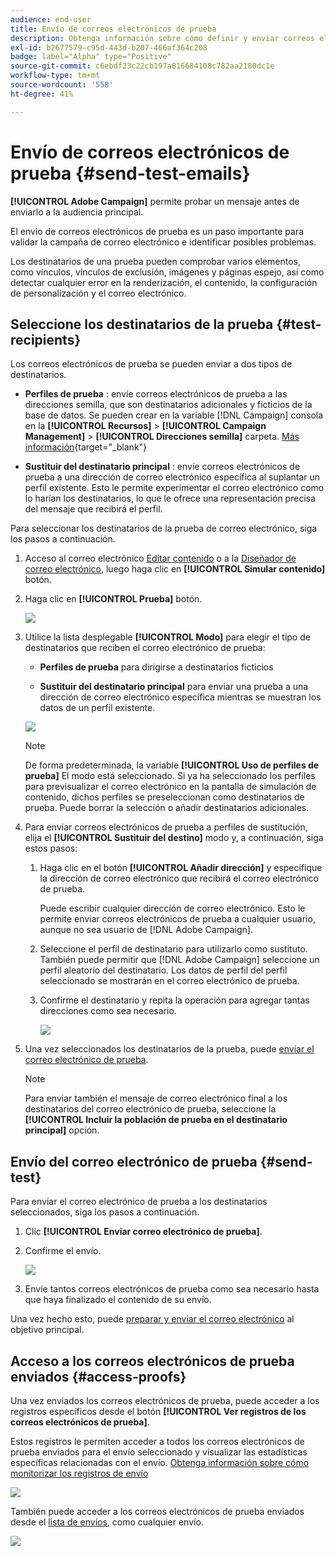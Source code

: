 ```yaml
---
audience: end-user
title: Envío de correos electrónicos de prueba
description: Obtenga información sobre cómo definir y enviar correos electrónicos de prueba
exl-id: b2677579-c95d-443d-b207-466af364c208
badge: label="Alpha" type="Positive"
source-git-commit: c6ebdf23c22cb197a816684108c782aa2180dc1e
workflow-type: tm+mt
source-wordcount: '558'
ht-degree: 41%

---
```


# Envío de correos electrónicos de prueba {#send-test-emails}

**[!UICONTROL Adobe Campaign]** permite probar un mensaje antes de enviarlo a la audiencia principal.

El envío de correos electrónicos de prueba es un paso importante para validar la campaña de correo electrónico e identificar posibles problemas.

Los destinatarios de una prueba pueden comprobar varios elementos, como vínculos, vínculos de exclusión, imágenes y páginas espejo, así como detectar cualquier error en la renderización, el contenido, la configuración de personalización y el correo electrónico.

## Seleccione los destinatarios de la prueba {#test-recipients}

Los correos electrónicos de prueba se pueden enviar a dos tipos de destinatarios.

* **Perfiles de prueba** : envíe correos electrónicos de prueba a las direcciones semilla, que son destinatarios adicionales y ficticios de la base de datos. Se pueden crear en la variable [!DNL Campaign] consola en la **[!UICONTROL Recursos]** > **[!UICONTROL Campaign Management]** > **[!UICONTROL Direcciones semilla]** carpeta. [Más información](https://experienceleague.adobe.com/docs/campaign-classic/using/sending-messages/using-seed-addresses/creating-seed-addresses.html){target="_blank"}

* **Sustituir del destinatario principal** : envíe correos electrónicos de prueba a una dirección de correo electrónico específica al suplantar un perfil existente. Esto le permite experimentar el correo electrónico como lo harían los destinatarios, lo que le ofrece una representación precisa del mensaje que recibirá el perfil.

Para seleccionar los destinatarios de la prueba de correo electrónico, siga los pasos a continuación.

1. Acceso al correo electrónico [Editar contenido](../content/edit-content.md) o a la [Diseñador de correo electrónico](../content/get-started-email-designer.md), luego haga clic en **[!UICONTROL Simular contenido]** botón.

1. Haga clic en **[!UICONTROL Prueba]** botón.

   ![](assets/simulate-test-button.png)

1. Utilice la lista desplegable **[!UICONTROL Modo]** para elegir el tipo de destinatarios que reciben el correo electrónico de prueba:

   * **Perfiles de prueba** para dirigirse a destinatarios ficticios

   * **Sustituir del destinatario principal** para enviar una prueba a una dirección de correo electrónico específica mientras se muestran los datos de un perfil existente.

   ![](assets/simulate-profile-mode.png)

   >[!NOTE]
   >
   >De forma predeterminada, la variable **[!UICONTROL Uso de perfiles de prueba]** El modo está seleccionado. Si ya ha seleccionado los perfiles para previsualizar el correo electrónico en la pantalla de simulación de contenido, dichos perfiles se preseleccionan como destinatarios de prueba. Puede borrar la selección o añadir destinatarios adicionales.

1. Para enviar correos electrónicos de prueba a perfiles de sustitución, elija el **[!UICONTROL Sustituir del destino]** modo y, a continuación, siga estos pasos:

   1. Haga clic en el botón **[!UICONTROL Añadir dirección]** y especifique la dirección de correo electrónico que recibirá el correo electrónico de prueba.

      Puede escribir cualquier dirección de correo electrónico. Esto le permite enviar correos electrónicos de prueba a cualquier usuario, aunque no sea usuario de [!DNL Adobe Campaign].

   1. Seleccione el perfil de destinatario para utilizarlo como sustituto. También puede permitir que [!DNL Adobe Campaign] seleccione un perfil aleatorio del destinatario. Los datos de perfil del perfil seleccionado se mostrarán en el correo electrónico de prueba.

   1. Confirme el destinatario y repita la operación para agregar tantas direcciones como sea necesario.

      ![](assets/simulate-profile-substitute.png)

1. Una vez seleccionados los destinatarios de la prueba, puede [enviar el correo electrónico de prueba](#send-test).

   >[!NOTE]
   >
   >Para enviar también el mensaje de correo electrónico final a los destinatarios del correo electrónico de prueba, seleccione la **[!UICONTROL Incluir la población de prueba en el destinatario principal]** opción.

## Envío del correo electrónico de prueba {#send-test}

Para enviar el correo electrónico de prueba a los destinatarios seleccionados, siga los pasos a continuación.

1. Clic **[!UICONTROL Enviar correo electrónico de prueba]**.

1. Confirme el envío.

   ![](assets/simulate-send-test.png)

1. Envíe tantos correos electrónicos de prueba como sea necesario hasta que haya finalizado el contenido de su envío.

Una vez hecho esto, puede [preparar y enviar el correo electrónico](../monitor/prepare-send.md) al objetivo principal.

## Acceso a los correos electrónicos de prueba enviados {#access-proofs}

Una vez enviados los correos electrónicos de prueba, puede acceder a los registros específicos desde el botón **[!UICONTROL Ver registros de los correos electrónicos de prueba]**.

Estos registros le permiten acceder a todos los correos electrónicos de prueba enviados para el envío seleccionado y visualizar las estadísticas específicas relacionadas con el envío. [Obtenga información sobre cómo monitorizar los registros de envío](../monitor/delivery-logs.md)

![](assets/simulate-test-log.png)

También puede acceder a los correos electrónicos de prueba enviados desde el [lista de envíos](../msg/gs-messages.md), como cualquier envío.

![](assets/simulate-deliveries-list.png)
